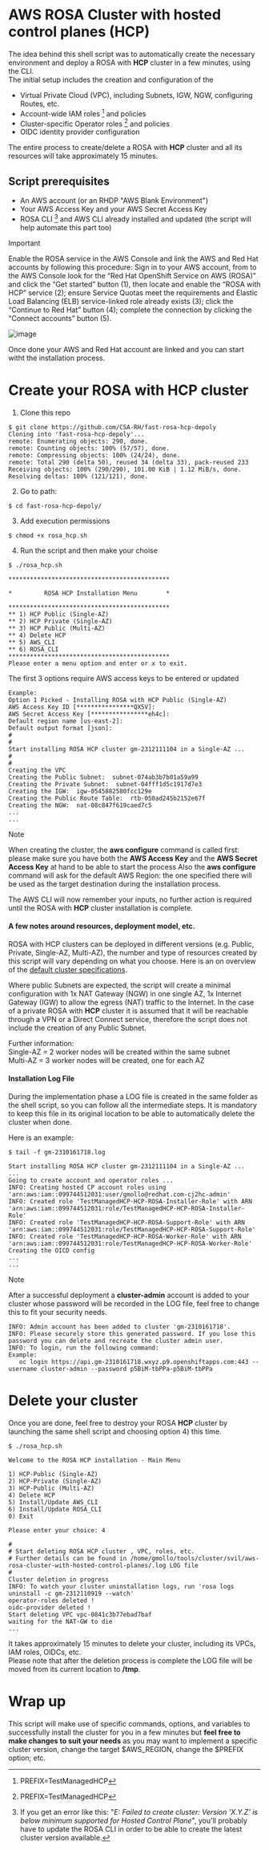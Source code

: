 # AWS ROSA Cluster with hosted control planes (HCP)
The idea behind this shell script was to automatically create the necessary environment and deploy a ROSA with **HCP** cluster in a few minutes, using the CLI.<br />
The initial setup includes the creation and configuration of the
   - Virtual Private Cloud (VPC), including Subnets, IGW, NGW, configuring Routes, etc.
   - Account-wide IAM roles [^1] and policies
   - Cluster-specific Operator roles [^1] and policies
   - OIDC identity provider configuration

The entire process to create/delete a ROSA with **HCP** cluster and all its resources will take approximately 15 minutes. <br /> 

## Script prerequisites
- An AWS account (or an RHDP "AWS Blank Environment")
- Your AWS Access Key and your AWS Secret Access Key
- ROSA CLI [^2] and AWS CLI already installed and updated (the script will help automate this part too)

> [!IMPORTANT]
> Enable the ROSA service in the AWS Console and link the AWS and Red Hat accounts by following this procedure:
Sign in to your AWS account, from to the AWS Console look for the “Red Hat OpenShift Service on AWS (ROSA)” and click the “Get started” button (1), then locate and enable the “ROSA with HCP” service (2);
ensure Service Quotas meet the requirements and Elastic Load Balancing (ELB) service-linked role already exists (3); click the “Continue to Red Hat” button (4); complete the connection by clicking the “Connect accounts” button (5).

![image](https://github.com/CSA-RH/aws-rosa-cluster-with-hosted-control-planes/assets/148223511/7852a5bf-2b31-4673-8f58-1efd841a7b8d)

Once done your AWS and Red Hat account are linked and you can start witht the installation process.

[^1]: PREFIX=TestManagedHCP
[^2]: If you get an error like this: "_E: Failed to create cluster: Version 'X.Y.Z' is below minimum supported for Hosted Control Plane_", you'll probably have to update the ROSA CLI in order to be able to create the latest cluster version available.


# Create your ROSA with HCP cluster
1. Clone this repo
```
$ git clone https://github.com/CSA-RH/fast-rosa-hcp-depoly
Cloning into 'fast-rosa-hcp-depoly'...
remote: Enumerating objects: 290, done.
remote: Counting objects: 100% (57/57), done.
remote: Compressing objects: 100% (24/24), done.
remote: Total 290 (delta 50), reused 34 (delta 33), pack-reused 233
Receiving objects: 100% (290/290), 101.00 KiB | 1.12 MiB/s, done.
Resolving deltas: 100% (121/121), done.

```
2. Go to path:
```
$ cd fast-rosa-hcp-depoly/
```

3. Add execution permissions
```
$ chmod +x rosa_hcp.sh 
```

4. Run the script and then make your choise
```
$ ./rosa_hcp.sh 

*********************************************

*         ROSA HCP Installation Menu        *

*********************************************
** 1) HCP Public (Single-AZ) 
** 2) HCP Private (Single-AZ) 
** 3) HCP Public (Multi-AZ) 
** 4) Delete HCP 
** 5) AWS_CLI 
** 6) ROSA_CLI 
*********************************************
Please enter a menu option and enter or x to exit.
```
The first 3 options require AWS access keys to be entered or updated
```
Example:
Option 1 Picked - Installing ROSA with HCP Public (Single-AZ)
AWS Access Key ID [****************QX5V]: 
AWS Secret Access Key [****************eh4c]: 
Default region name [us-east-2]: 
Default output format [json]:
#
#
Start installing ROSA HCP cluster gm-2312111104 in a Single-AZ ...
#
#
Creating the VPC
Creating the Public Subnet:  subnet-074ab3b7b01a59a99
Creating the Private Subnet:  subnet-04fff1d5c1917d7e3
Creating the IGW:  igw-0545882580fcc129e
Creating the Public Route Table:  rtb-050ad245b2152e67f
Creating the NGW:  nat-08c847f619caed7c5
...
...

```
> [!NOTE]
> When creating the cluster, the **aws configure** command is called first:
> please make sure you have both the **AWS Access Key** and the **AWS Secret Access Key** at hand to be able to start the process
> Also the **aws configure** command will ask for the default AWS Region: the one specified there will be used as the target destination during the installation process.

The AWS CLI will now remember your inputs, no further action is required until the ROSA with **HCP** cluster installation is complete.

#### A few notes around resources, deployment model, etc.
ROSA with HCP clusters can be deployed in different versions (e.g. Public, Private, Single-AZ, Multi-AZ), the number and type of resources created by this script will vary depending on what you choose.
Here is an on overview of the [default cluster specifications](https://docs.openshift.com/rosa/rosa_hcp/rosa-hcp-sts-creating-a-cluster-quickly.html#rosa-sts-overview-of-the-default-cluster-specifications_rosa-hcp-sts-creating-a-cluster-quickly).

Where public Subnets are expected, the script will create a minimal configuration with 1x NAT Gateway (NGW) in one single AZ, 1x Internet Gateway (IGW) to allow the egress (NAT) traffic to the Internet.
In the case of a private ROSA with **HCP** cluster it is assumed that it will be reachable through a VPN or a Direct Connect service, therefore the script does not include the creation of any Public Subnet.

Further information: <br />
Single-AZ = 2 worker nodes will be created within the same subnet<br />
Multi-AZ = 3 worker nodes will be created, one for each AZ <br />

#### Installation Log File 
During the implementation phase a LOG file is created in the same folder as the shell script, so you can follow all the intermediate steps.
It is mandatory to keep this file in its original location to be able to automatically delete the cluster when done.

Here is an example:
```
$ tail -f gm-2310161718.log 

Start installing ROSA HCP cluster gm-2312111104 in a Single-AZ ...
...
Going to create account and operator roles ...
INFO: Creating hosted CP account roles using 'arn:aws:iam::099744512031:user/gmollo@redhat.com-cj2hc-admin'
INFO: Created role 'TestManagedHCP-HCP-ROSA-Installer-Role' with ARN 'arn:aws:iam::099744512031:role/TestManagedHCP-HCP-ROSA-Installer-Role'
INFO: Created role 'TestManagedHCP-HCP-ROSA-Support-Role' with ARN 'arn:aws:iam::099744512031:role/TestManagedHCP-HCP-ROSA-Support-Role'
INFO: Created role 'TestManagedHCP-HCP-ROSA-Worker-Role' with ARN 'arn:aws:iam::099744512031:role/TestManagedHCP-HCP-ROSA-Worker-Role'
Creating the OICD config
...
...
```
> [!NOTE]
> After a successful deployment a **cluster-admin** account is added to your cluster whose password will be recorded in the LOG file, feel free to change this to fit your security needs.

```
INFO: Admin account has been added to cluster 'gm-2310161718'.
INFO: Please securely store this generated password. If you lose this password you can delete and recreate the cluster admin user.
INFO: To login, run the following command:
Example:
   oc login https://api.gm-2310161718.wxyz.p9.openshiftapps.com:443 --username cluster-admin --password p5BiM-tbPPa-p5BiM-tbPPa
```

# Delete your cluster
Once you are done, feel free to destroy your ROSA **HCP** cluster by launching the same shell script and choosing option 4) this time. 
```
$ ./rosa_hcp.sh 

Welcome to the ROSA HCP installation - Main Menu

1) HCP-Public (Single-AZ)
2) HCP-Private (Single-AZ)
3) HCP-Public (Multi-AZ)
4) Delete HCP
5) Install/Update AWS_CLI
6) Install/Update ROSA_CLI
0) Exit

Please enter your choice: 4

#
# Start deleting ROSA HCP cluster , VPC, roles, etc. 
# Further details can be found in /home/gmollo/tools/cluster/svil/aws-rosa-cluster-with-hosted-control-planes/.log LOG file
#
Cluster deletion in progress 
INFO: To watch your cluster uninstallation logs, run 'rosa logs uninstall -c gm-2312110919 --watch'
operator-roles deleted !
oidc-provider deleted !
Start deleting VPC vpc-0841c3b77ebad7baf 
waiting for the NAT-GW to die 
...
```
It takes approximately 15 minutes to delete your cluster, including its VPCs, IAM roles, OIDCs, etc.<br />
Please note that after the deletion process is complete the LOG file will be moved from its current location to **/tmp**.

# Wrap up
This script will make use of specific commands, options, and variables to successfully install the cluster for you in a few minutes but **feel free to make changes to suit your needs** as you may want to implement a specific cluster version, change the target $AWS_REGION, change the $PREFIX option; etc.

